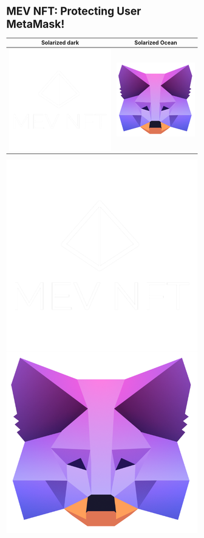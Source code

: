 # MEV NFT: Protecting User MetaMask!

Solarized dark                                 |  Solarized Ocean
:---------------------------------------------:|:-------------------------:
![mevNft](./img/MEV%20NFT%20LOGO%20WHITE.png)  |  ![flask](./img/flask.png)

![mevNft](./img/MEV%20NFT%20LOGO%20WHITE.png)
![flask](./img/flask.png)
